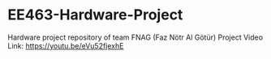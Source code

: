 # EE463-Hardware-Project
Hardware project repository of team FNAG (Faz Nötr Al Götür) 
Project Video Link: https://youtu.be/eVu52fjexhE
